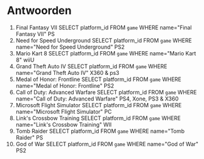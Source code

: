 # Antwoorden

1. Final Fantasy VII
SELECT platform_id FROM `game` WHERE name="Final Fantasy VII"
PS
2. Need for Speed Underground
SELECT platform_id FROM `game` WHERE name="Need for Speed Underground"
PS2
3. Mario Kart 8
SELECT platform_id FROM `game` WHERE name="Mario Kart 8"
wiiU
4. Grand Theft Auto IV
SELECT platform_id FROM `game` WHERE name="Grand Theft Auto IV"
X360 & ps3
5. Medal of Honor: Frontline
SELECT platform_id FROM `game` WHERE name="Medal of Honor: Frontline"
PS2
6. Call of Duty: Advanced Warfare
SELECT platform_id FROM `game` WHERE name="Call of Duty: Advanced Warfare"
PS4, Xone, PS3 & X360
7. Microsoft Flight Simulator
SELECT platform_id FROM `game` WHERE name="Microsoft Flight Simulator"
PC
8. Link's Crossbow Training
SELECT platform_id FROM `game` WHERE name="Link's Crossbow Training"
WII
9.  Tomb Raider
SELECT platform_id FROM `game` WHERE name="Tomb Raider"
PS
10. God of War
SELECT platform_id FROM `game` WHERE name="God of War"
PS2
